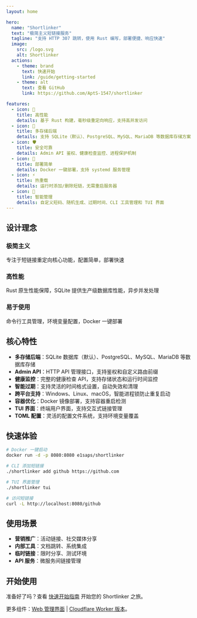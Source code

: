 ```yaml
---
layout: home

hero:
  name: "Shortlinker"
  text: "极简主义短链接服务"
  tagline: "支持 HTTP 307 跳转，使用 Rust 编写，部署便捷、响应快速"
  image:
    src: /logo.svg
    alt: Shortlinker
  actions:
    - theme: brand
      text: 快速开始
      link: /guide/getting-started
    - theme: alt
      text: 查看 GitHub
      link: https://github.com/AptS-1547/shortlinker

features:
  - icon: 🚀
    title: 高性能
    details: 基于 Rust 构建，毫秒级重定向响应，支持高并发访问
  - icon: 💾
    title: 多存储后端
    details: 支持 SQLite（默认）、PostgreSQL、MySQL、MariaDB 等数据库存储方案
  - icon: 🛡️
    title: 安全可靠
    details: Admin API 鉴权、健康检查监控、进程保护机制
  - icon: 🐳
    title: 部署简单
    details: Docker 一键部署，支持 systemd 服务管理
  - icon: ⚡
    title: 热重载
    details: 运行时添加/删除短链，无需重启服务器
  - icon: 🎯
    title: 智能管理
    details: 自定义短码、随机生成、过期时间、CLI 工具管理和 TUI 界面
---
```


## 设计理念

### 极简主义
专注于短链接重定向核心功能，配置简单，部署快速

### 高性能
Rust 原生性能保障，SQLite 提供生产级数据库性能，异步并发处理

### 易于使用
命令行工具管理，环境变量配置，Docker 一键部署

## 核心特性

- **多存储后端**：SQLite 数据库（默认）、PostgreSQL、MySQL、MariaDB 等数据库存储
- **Admin API**：HTTP API 管理接口，支持鉴权和自定义路由前缀
- **健康监控**：完整的健康检查 API，支持存储状态和运行时间监控
- **智能过期**：支持灵活的时间格式设置，自动失效和清理
- **跨平台支持**：Windows、Linux、macOS，智能进程锁防止重复启动
- **容器优化**：Docker 镜像部署，支持容器重启检测
- **TUI 界面**：终端用户界面，支持交互式链接管理
- **TOML 配置**：灵活的配置文件系统，支持环境变量覆盖

## 快速体验

```bash
# Docker 一键启动
docker run -d -p 8080:8080 e1saps/shortlinker

# CLI 添加短链接
./shortlinker add github https://github.com

# TUI 界面管理
./shortlinker tui

# 访问短链接
curl -L http://localhost:8080/github
```

## 使用场景

- **营销推广**：活动链接、社交媒体分享
- **内部工具**：文档跳转、系统集成
- **临时链接**：限时分享、测试环境
- **API 服务**：微服务间链接管理


## 开始使用

准备好了吗？查看 [快速开始指南](/guide/getting-started) 开始您的 Shortlinker 之旅。

更多组件：[Web 管理界面](/admin-panel/) | [Cloudflare Worker 版本](/cf-worker/)。
